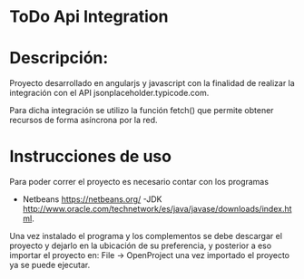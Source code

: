 # ToDo Api Integration

# Descripción:

Proyecto desarrollado en angularjs y javascript con la finalidad de realizar la integración con el API jsonplaceholder.typicode.com.

Para dicha integración se utilizo la función fetch() que permite obtener recursos de forma asíncrona por la red.

# Instrucciones de uso

Para poder correr el proyecto es necesario contar con los programas
- Netbeans https://netbeans.org/ 
-JDK http://www.oracle.com/technetwork/es/java/javase/downloads/index.html.

Una vez instalado el programa y los complementos se debe descargar el proyecto y dejarlo en la ubicación de su preferencia, y posterior a eso importar el proyecto en: 
File -> OpenProject
una vez importado el proyecto ya se puede ejecutar.
